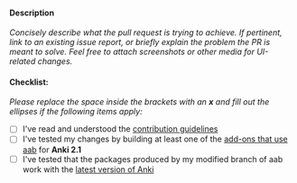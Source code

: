 #### Description

*Concisely describe what the pull request is trying to achieve. If pertinent, link to an existing issue report, or briefly explain the problem the PR is meant to solve. Feel free to attach screenshots or other media for UI-related changes.*


#### Checklist:

*Please replace the space inside the brackets with an **x** and fill out the ellipses if the following items apply:*

- [ ] I've read and understood the [contribution guidelines](/glutanimate/anki-addon-builder/.github//CONTRIBUTING.md)
- [ ] I've tested my changes by building at least one of the [add-ons that use aab](https://github.com/glutanimate/anki-addon-builder/network/dependents?package_id=UGFja2FnZS00MDE1ODkwOTY%3D) for **Anki 2.1**
- [ ] I've tested that the packages produced by my modified branch of aab work with the [latest version of Anki](https://apps.ankiweb.net#download)